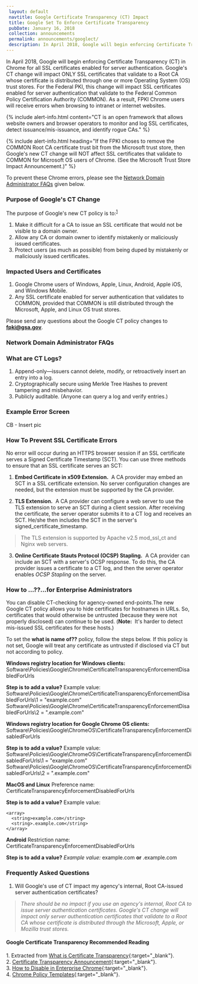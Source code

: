 ```yaml
---
 layout: default
 navtitle: Google Certificate Transparency (CT) Impact
 title: Google Set To Enforce Certificate Transparency
 pubDate: January 16, 2018
 collection: announcements
 permalink: announcements/googlect/
 description: In April 2018, Google will begin enforcing Certificate Transparency (CT) in Chrome for all SSL certificates enabled for server authentication. Google's CT change will impact ONLY SSL certificates that validate to a Root CA whose certificate is distributed through one or more Operating System (OS) trust stores. For the Federal PKI, this change will impact SSL certificates enabled for server authentication that validate to the Federal Common Policy Certification Authority (COMMON). As a result, FPKI Chrome users will receive errors when browsing to intranet or internet websites.  
---
```


In April 2018, Google will begin enforcing Certificate Transparency (CT) in Chrome for all SSL certificates enabled for server authentication. Google's CT change will impact ONLY SSL certificates that validate to a Root CA whose certificate is distributed through one or more Operating System (OS) trust stores. For the Federal PKI, this change will impact SSL certificates enabled for server authentication that validate to the Federal Common Policy Certification Authority (COMMON). As a result, FPKI Chrome users will receive errors when browsing to intranet or internet websites.

{% include alert-info.html content="CT is an open framework that allows website owners and browser operators to monitor and log SSL certificates, detect issuance/mis-issuance, and identify rogue CAs." %}

{% include alert-info.html heading="If the FPKI choses to remove the COMMON Root CA certificate trust bit from the Microsoft trust store, then Google's new CT change will NOT affect SSL certificates that validate to COMMON for Microsoft OS users of Chrome. (See the Microsoft Trust Store Impact Announcement.)" %}
<!--For info-alert box about COMMON: do the explanations above sound right?  Add a link to info-alert box for Microsoft Hot Topic Announcement when MS H.T. published.-->
To prevent these Chrome errors, please see the [Network Domain Administrator FAQs](#network-domain-administrator-faqs) given below.

### Purpose of Google's CT Change
The purpose of Google's new CT policy is to:<sup>[1](#1)</sup>
1. Make it difficult for a CA to issue an SSL certificate that would not be visible to a domain owner.
2. Allow any CA or domain owner to identify mistakenly or maliciously issued certificates.
3. Protect users (as much as possible) from being duped by mistakenly or maliciously issued certificates.

### Impacted Users and Certificates
1. Google Chrome users of Windows, Apple, Linux, Android, Apple iOS, and Windows Mobile.
2. Any SSL certificate enabled for server authentication that validates to COMMON, provided that COMMON is still distributed through the Microsoft, Apple, and Linux OS trust stores.

Please send any questions about the Google CT policy changes to **fpki@gsa.gov**.

### Network Domain Administrator FAQs

### What are CT Logs?

1. Append-only&mdash;issuers cannot delete, modify, or retroactively insert an entry into a log. 
2. Cryptographically secure using Merkle Tree Hashes to prevent tampering and misbehavior.
3. Publicly auditable. (Anyone can query a log and verify entries.)

### Example Error Screen

CB - Insert pic

### How To Prevent SSL Certificate Errors
<!--Are the errors generated by the web servers?-->
No error will occur during an HTTPS browser session if an SSL certificate serves a Signed Certificate Timestamp (SCT). You can use three methods to ensure that an SSL certificate serves an SCT:

1. **Embed Certificate in x509 Extension.**&nbsp;&nbsp;A CA provider may embed an SCT in a SSL certificate extension. No server configuration changes are needed, but the extension must be supported by the CA provider. <!--is this EKU for server authentication?  Which specific extension(s)? -->

2. **TLS Extension.**&nbsp;&nbsp;A CA provider can configure a web server to use the TLS extension to serve an SCT during a client session. After receiving the certificate, the server operator submits it to a CT log and receives an SCT. He/she then includes the SCT in the server's signed_certificate_timestamp.

>The TLS extension is supported by Apache v2.5 mod_ssl_ct and Nginx web servers.

3. **Online Certificate Stauts Protocol (OCSP) Stapling.**&nbsp;&nbsp;A CA provider can include an SCT with a server's OCSP response. To do this, the CA provider issues a certificate to a CT log, and then the server operator enables _OCSP Stapling_ on the server.

### How to ...??...for Enterprise Administrators<!--What does the fix allow the admin to do? Is this a "policy," per next para?-->
You can disable CT-checking for agency-owned end-points.<!--Couldn't follow this dicussion easily. Below, what is policy that needs to be set? Does this relate to above 3 options or does this relate to SSL certificates issued by an agency's local CA?-->The new Google CT policy <!--Correct?-->allows you to hide certificates for hostnames in URLs. So, certificates that would otherwise be untrusted (because they were not properly disclosed) can continue to be used. (**Note:**&nbsp;&nbsp;It's harder to detect mis-issued SSL certificates for these hosts.)

To set the **what is name of??** policy, follow the steps below. If this policy is not set, Google will treat any certificate as untrusted if disclosed via CT but not according to policy.<!--Can't follow this in relation to previous paragraph.-->

<!--Below looks like steps to take for the different OSs. Correct?-->

**Windows registry location for Windows clients:**
Software\Policies\Google\Chrome\CertificateTransparencyEnforcementDisabledForUrls

**Step is to add a value?**  Example value:
Software\Policies\Google\Chrome\CertificateTransparencyEnforcementDisabledForUrls\1 = "example.com"
Software\Policies\Google\Chrome\CertificateTransparencyEnforcementDisabledForUrls\2 = ".example.com"

**Windows registry location for Google Chrome OS clients:**
Software\Policies\Google\ChromeOS\CertificateTransparencyEnforcementDisabledForUrls

**Step is to add a value?** Example value:
Software\Policies\Google\ChromeOS\CertificateTransparencyEnforcementDisabledForUrls\1 = "example.com"
Software\Policies\Google\ChromeOS\CertificateTransparencyEnforcementDisabledForUrls\2 = ".example.com"

**MacOS and Linux**
Preference name: CertificateTransparencyEnforcementDisabledForUrls

**Step is to add a value?** Example value:

```
<array>
  <string>example.com</string>
  <string>.example.com</string>
</array>
```

**Android** 
Restriction name: CertificateTransparencyEnforcementDisabledForUrls

**Step is to add a value?** _Example value:_ example.com **or** .example.com

### Frequently Asked Questions
1. Will Google's use of CT impact my agency's internal, Root CA-issued server authentication certificates?
> _There should be no impact if you use an agency's internal, Root CA to issue server authentication certificates. Google's CT change will impact only server authentication certificates that validate to a Root CA whose certificate is distributed through the Microsoft, Apple, or Mozilla trust stores._ <!--What about Linux trust store? If FPKI decides to remove the COMMON Root certificate trust bit from the Microsoft, Apple, & Linux trust stores, per Option 1 in Microsoft Hot Topic, then what issues, if any, will remain with Google's use of CT?-->

#### Google Certificate Transparency Recommended Reading
<a name="1">1</a>. Extracted from [What is Certificate Transparency](https://www.certificate-transparency.org/){:target="_blank"}.<br>
2. [Certificate Transparency Announcement](https://groups.google.com/a/chromium.org/forum/#!topic/ct-policy/78N3SMcqUGw){:target="_blank"}.<br>
3. [How to Disable in Enterprise Chrome](http://www.chromium.org/administrators/policy-list-3#CertificateTransparencyEnforcementDisabledForUrls){:target="_blank"}.<br>
4. [Chrome Policy Templates](https://www.chromium.org/administrators/policy-templates){:target="_blank"}.
